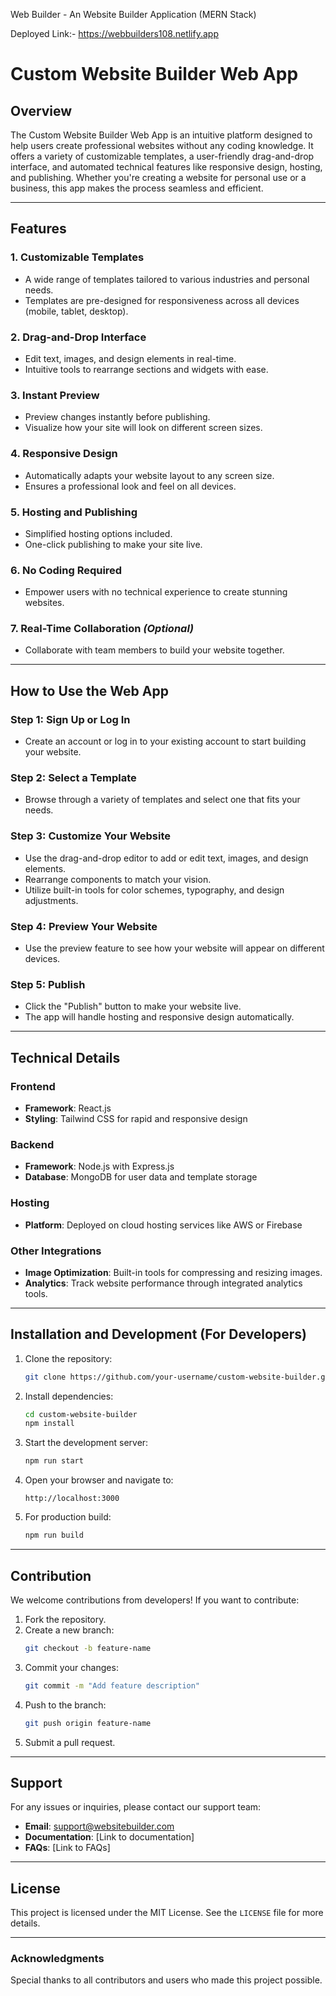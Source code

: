 Web Builder - An Website Builder Application (MERN Stack)

Deployed Link:- https://webbuilders108.netlify.app

# Custom Website Builder Web App

## Overview
The Custom Website Builder Web App is an intuitive platform designed to help users create professional websites without any coding knowledge. It offers a variety of customizable templates, a user-friendly drag-and-drop interface, and automated technical features like responsive design, hosting, and publishing. Whether you're creating a website for personal use or a business, this app makes the process seamless and efficient.

---

## Features

### 1. **Customizable Templates**
- A wide range of templates tailored to various industries and personal needs.
- Templates are pre-designed for responsiveness across all devices (mobile, tablet, desktop).

### 2. **Drag-and-Drop Interface**
- Edit text, images, and design elements in real-time.
- Intuitive tools to rearrange sections and widgets with ease.

### 3. **Instant Preview**
- Preview changes instantly before publishing.
- Visualize how your site will look on different screen sizes.

### 4. **Responsive Design**
- Automatically adapts your website layout to any screen size.
- Ensures a professional look and feel on all devices.

### 5. **Hosting and Publishing**
- Simplified hosting options included.
- One-click publishing to make your site live.

### 6. **No Coding Required**
- Empower users with no technical experience to create stunning websites.

### 7. **Real-Time Collaboration** *(Optional)*
- Collaborate with team members to build your website together.

---

## How to Use the Web App

### Step 1: **Sign Up or Log In**
- Create an account or log in to your existing account to start building your website.

### Step 2: **Select a Template**
- Browse through a variety of templates and select one that fits your needs.

### Step 3: **Customize Your Website**
- Use the drag-and-drop editor to add or edit text, images, and design elements.
- Rearrange components to match your vision.
- Utilize built-in tools for color schemes, typography, and design adjustments.

### Step 4: **Preview Your Website**
- Use the preview feature to see how your website will appear on different devices.

### Step 5: **Publish**
- Click the "Publish" button to make your website live.
- The app will handle hosting and responsive design automatically.

---

## Technical Details

### Frontend
- **Framework**: React.js
- **Styling**: Tailwind CSS for rapid and responsive design

### Backend
- **Framework**: Node.js with Express.js
- **Database**: MongoDB for user data and template storage

### Hosting
- **Platform**: Deployed on cloud hosting services like AWS or Firebase

### Other Integrations
- **Image Optimization**: Built-in tools for compressing and resizing images.
- **Analytics**: Track website performance through integrated analytics tools.

---

## Installation and Development (For Developers)

1. Clone the repository:
   ```bash
   git clone https://github.com/your-username/custom-website-builder.git
   ```

2. Install dependencies:
   ```bash
   cd custom-website-builder
   npm install
   ```

3. Start the development server:
   ```bash
   npm run start
   ```

4. Open your browser and navigate to:
   ```
   http://localhost:3000
   ```

5. For production build:
   ```bash
   npm run build
   ```

---

## Contribution
We welcome contributions from developers! If you want to contribute:

1. Fork the repository.
2. Create a new branch:
   ```bash
   git checkout -b feature-name
   ```
3. Commit your changes:
   ```bash
   git commit -m "Add feature description"
   ```
4. Push to the branch:
   ```bash
   git push origin feature-name
   ```
5. Submit a pull request.

---

## Support
For any issues or inquiries, please contact our support team:
- **Email**: support@websitebuilder.com
- **Documentation**: [Link to documentation]
- **FAQs**: [Link to FAQs]

---

## License
This project is licensed under the MIT License. See the `LICENSE` file for more details.

---

### Acknowledgments
Special thanks to all contributors and users who made this project possible.

